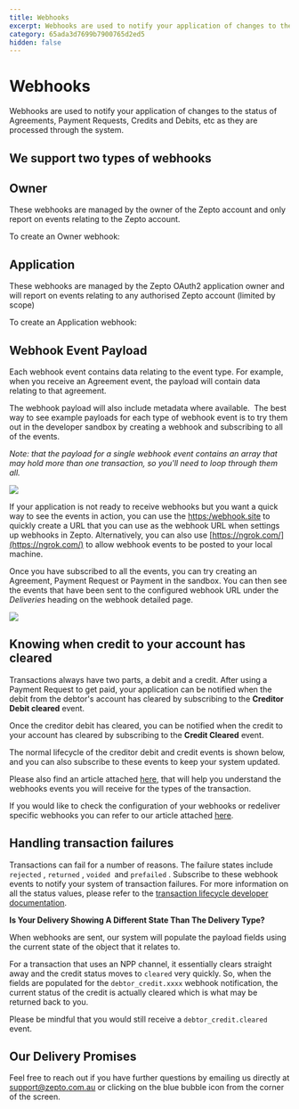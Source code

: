 ```yaml
---
title: Webhooks
excerpt: Webhooks are used to notify your application of changes to the status of Agreements, Payment Requests, Credits and Debits, etc as they are processed through the system
category: 65ada3d7699b7900765d2ed5
hidden: false
---
```


# Webhooks

Webhooks are used to notify your application of changes to the status of Agreements, Payment Requests, Credits and Debits, etc as they are processed through the system.

## We support two types of webhooks

## **Owner**

These webhooks are managed by the owner of the Zepto account and only report on events relating to the Zepto account. 

To create an Owner webhook:

## **Application**

These webhooks are managed by the Zepto OAuth2 application owner and will report on events relating to any authorised Zepto account (limited by scope)

To create an Application webhook:

## **Webhook Event Payload**

Each webhook event contains data relating to the event type. For example, when you receive an Agreement event, the payload will contain data relating to that agreement.

The webhook payload will also include metadata where available.
​
The best way to see example payloads for each type of webhook event is to try them out in the developer sandbox by creating a webhook and subscribing to all of the events.

*Note: that the payload for a single webhook event contains an array that may hold more than one transaction, so you'll need to loop through them all.* 

[![](https://downloads.intercomcdn.com/i/o/145843405/df2ba5b7f1439a35a18922bc/Screen+Shot+2019-09-02+at+5.12.39+pm.png?expires=1619761494&signature=b741439eec1691a83101e70a890a96a4c2ac673ed1522753b2a24f3586ccf0d2)](https://downloads.intercomcdn.com/i/o/145843405/df2ba5b7f1439a35a18922bc/Screen+Shot+2019-09-02+at+5.12.39+pm.png?expires=1619761494&signature=b741439eec1691a83101e70a890a96a4c2ac673ed1522753b2a24f3586ccf0d2)

If your application is not ready to receive webhooks but you want a quick way to see the events in action, you can use the [https:/webhook.site](https://www.webhook.site/) to quickly create a URL that you can use as the webhook URL when settings up webhooks in Zepto. Alternatively, you can also use [https://ngrok.com/](https://ngrok.com/) to allow webhook events to be posted to your local machine.

Once you have subscribed to all the events, you can try creating an Agreement, Payment Request or Payment in the sandbox. You can then see the events that have been sent to the configured webhook URL under the _Deliveries_ heading on the webhook detailed page.

[![](https://downloads.intercomcdn.com/i/o/145842706/9127f96c7741b97ba6e617e2/Screen+Shot+2019-09-02+at+5.36.44+pm.png?expires=1619761494&signature=3639e0f59afdb79748b96b0934dbe5d2639b726d47313495e605692d0a3e1fe6)](https://downloads.intercomcdn.com/i/o/145842706/9127f96c7741b97ba6e617e2/Screen+Shot+2019-09-02+at+5.36.44+pm.png?expires=1619761494&signature=3639e0f59afdb79748b96b0934dbe5d2639b726d47313495e605692d0a3e1fe6)

## **Knowing when credit to your account has cleared**

Transactions always have two parts, a debit and a credit. After using a Payment Request to get paid, your application can be notified when the debit from the debtor's account has cleared by subscribing to the **Creditor Debit cleared** event. 

Once the creditor debit has cleared, you can be notified when the credit to your account has cleared by subscribing to the **Credit Cleared** event.

The normal lifecycle of the creditor debit and credit events is shown below, and you can also subscribe to these events to keep your system updated.

Please also find an article attached [here](https://help.zepto.money/en/articles/4882892-webhook-event-flows), that will help you understand the webhooks events you will receive for the types of the transaction.

If you would like to check the configuration of your webhooks or redeliver specific webhooks you can refer to our article attached [here](https://help.zepto.money/en/articles/5806231-webhook-api-endpoints).

## Handling transaction failures

Transactions can fail for a number of reasons. The failure states include `rejected` , `returned` , `voided`  and `prefailed` . Subscribe to these webhook events to notify your system of transaction failures. For more information on all the status values, please refer to the [transaction lifecycle developer documentation](https://docs.zepto.money/#lifecycle).

**Is Your Delivery Showing A Different State Than The Delivery Type?**

When webhooks are sent, our system will populate the payload fields using the current state of the object that it relates to.

For a transaction that uses an NPP channel, it essentially clears straight away and the credit status moves to `cleared` very quickly. So, when the fields are populated for the `debtor_credit.xxxx` webhook notification, the current status of the credit is actually cleared which is what may be returned back to you.

Please be mindful that you would still receive a `debtor_credit.cleared` event.

## Our Delivery Promises

Feel free to reach out if you have further questions by emailing us directly at [support@zepto.com.au](mailto:support@zepto.com.au) or clicking on the blue bubble icon from the corner of the screen.

